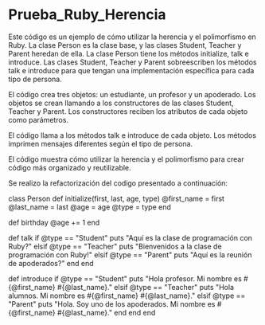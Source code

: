 # Prueba_Ruby_Herencia

Este código es un ejemplo de cómo utilizar la herencia y el polimorfismo en Ruby. La clase Person es la clase base, y las clases Student, Teacher y Parent heredan de ella. 
La clase Person tiene los métodos initialize, talk e introduce. 
Las clases Student, Teacher y Parent sobreescriben los métodos talk e introduce para que tengan una implementación específica para cada tipo de persona.

El código crea tres objetos: un estudiante, un profesor y un apoderado. Los objetos se crean llamando a los constructores de las clases Student, Teacher y Parent. 
Los constructores reciben los atributos de cada objeto como parámetros.

El código llama a los métodos talk e introduce de cada objeto. Los métodos imprimen mensajes diferentes según el tipo de persona.

El código muestra cómo utilizar la herencia y el polimorfismo para crear código más organizado y reutilizable.

Se realizo la refactorización del codigo presentado a continuación:

class Person
  def initialize(first, last, age, type)
    @first_name = first
    @last_name = last
    @age = age
    @type = type
  end
  
  def birthday
    @age += 1
  end
  
  def talk
    if @type == "Student"
      puts "Aquí es la clase de programación con Ruby?"
    elsif @type == "Teacher"
      puts "Bienvenidos a la clase de programación con Ruby!"
    elsif @type == "Parent"
      puts "Aquí es la reunión de apoderados?"
    end
  end

  def introduce
    if @type == "Student"
      puts "Hola profesor. Mi nombre es #{@first_name} #{@last_name}."
    elsif @type == "Teacher"
      puts "Hola alumnos. Mi nombre es #{@first_name} #{@last_name}."
    elsif @type == "Parent"
      puts "Hola. Soy uno de los apoderados. Mi nombre es #{@first_name}
            #{@last_name}."
    end
  end
end
